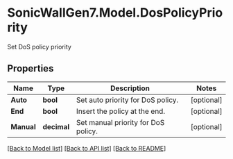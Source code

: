 # SonicWallGen7.Model.DosPolicyPriority
Set DoS policy priority

## Properties

Name | Type | Description | Notes
------------ | ------------- | ------------- | -------------
**Auto** | **bool** | Set auto priority for DoS policy. | [optional] 
**End** | **bool** | Insert the policy at the end. | [optional] 
**Manual** | **decimal** | Set manual priority for DoS policy. | [optional] 

[[Back to Model list]](../README.md#documentation-for-models) [[Back to API list]](../README.md#documentation-for-api-endpoints) [[Back to README]](../README.md)

